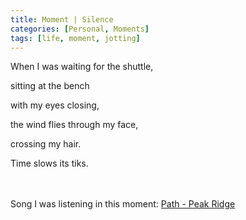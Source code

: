 ```yaml
---
title: Moment | Silence
categories: [Personal, Moments]
tags: [life, moment, jotting]
---
```


When I was waiting for the shuttle,

sitting at the bench

with my eyes closing,

the wind flies through my face,

crossing my hair.

Time slows its tiks.


<div style="height: 20px;"></div>


Song I was listening in this moment: [Path - Peak Ridge](https://music.apple.com/cn/album/path/1661943066?i=1661943067&l=en-GB)